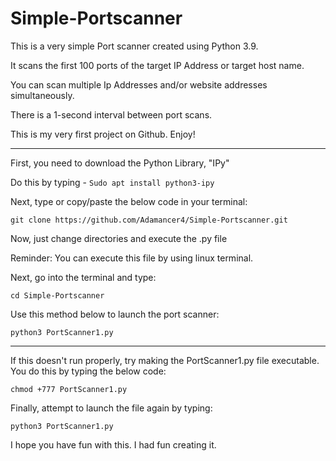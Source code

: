 # Simple-Portscanner

This is a very simple Port scanner created using Python 3.9. 

It scans the first 100 ports of the target IP Address or target host name. 

You can scan multiple Ip Addresses and/or website addresses simultaneously. 

There is a 1-second interval between port scans. 

This is my very first project on Github. Enjoy!


--------------------------------------------------------------------------
First, you need to download the Python Library, "IPy"

Do this by typing - 
```Sudo apt install python3-ipy```


Next, type or copy/paste the below code in your terminal:

```git clone https://github.com/Adamancer4/Simple-Portscanner.git```



Now, just change directories and execute the .py file

Reminder: You can execute this file by using linux terminal.


Next, go into the terminal and type:

 ```cd Simple-Portscanner```

Use this method below to launch the port scanner:

```python3 PortScanner1.py```

-------------------------------------------------------------------------------------------------------------

If this doesn't run properly, try making the PortScanner1.py file executable. 
You do this by typing the below code:

```chmod +777 PortScanner1.py```

Finally, attempt to launch the file again by typing:

```python3 PortScanner1.py```


I hope you have fun with this. I had fun creating it. 



